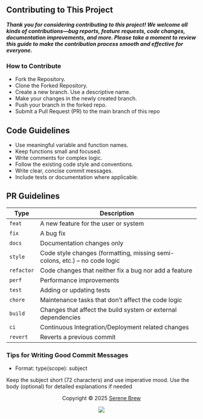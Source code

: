 ## Contributing to This Project

***Thank you for considering contributing to this project! We welcome all kinds of contributions—bug reports, feature requests, code changes, documentation improvements, and more.
Please take a moment to review this guide to make the contribution process smooth and effective for everyone.***

### How to Contribute
* Fork the Repository.
* Clone the Forked Repository.
* Create a new branch. Use a descriptive name.
* Make your changes in the newly created branch.
* Push your branch in the forked repo.
* Submit a Pull Request (PR) to the main branch of this repo

## Code Guidelines
* Use meaningful variable and function names.
* Keep functions small and focused.
* Write comments for complex logic.
* Follow the existing code style and conventions.
* Write clear, concise commit messages.
* Include tests or documentation where applicable.

## PR Guidelines
| Type       | Description                                                                |
| ---------- | -------------------------------------------------------------------------- |
| `feat`     | A new feature for the user or system                                       |
| `fix`      | A bug fix                                                                  |
| `docs`     | Documentation changes only                                                 |
| `style`    | Code style changes (formatting, missing semi-colons, etc.) – no code logic |
| `refactor` | Code changes that neither fix a bug nor add a feature                      |
| `perf`     | Performance improvements                                                   |
| `test`     | Adding or updating tests                                                   |
| `chore`    | Maintenance tasks that don’t affect the code logic                         |
| `build`    | Changes that affect the build system or external dependencies              |
| `ci`       | Continuous Integration/Deployment related changes                          |
| `revert`   | Reverts a previous commit                                                  |
 
### Tips for Writing Good Commit Messages
* Format: type(scope): subject

Keep the subject short (72 characters) and use imperative mood. Use the body (optional) for detailed explanations if needed

<p align="center">Copyright &copy; 2025 <a href="https://github.com/serene-brew" target="_blank">Serene Brew</a>
<p align="center"><a href="https://github.com/serene-brew/ESPionage/blob/main/LICENSE"><img src="https://img.shields.io/static/v1.svg?style=for-the-badge&label=License&message=BSD-3-CLAUSE&logoColor=d9e0ee&colorA=363a4f&colorB=b7bdf8"/></a></p>
